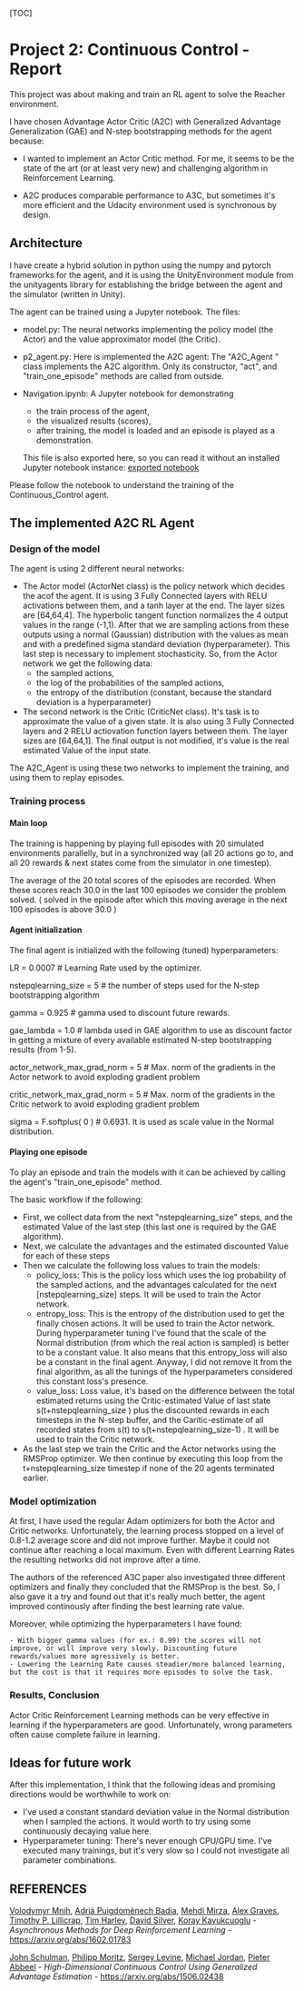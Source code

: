 

[TOC]



# Project 2: Continuous Control - Report

This project was about making and train an RL agent to solve the Reacher environment.  

I have chosen Advantage Actor Critic (A2C) with Generalized Advantage Generalization (GAE) and N-step bootstrapping methods for the agent because: 

- I wanted to implement an Actor Critic method. For me, it seems to be the state of the art (or at least very new) and challenging algorithm in Reinforcement Learning. 

- A2C produces comparable performance to A3C, but sometimes it's more efficient and the Udacity environment used is synchronous by design. 

  

 

## Architecture

I have create a hybrid solution in python using the numpy and pytorch frameworks for the agent, and it is using the UnityEnvironment module from the unityagents library for establishing the bridge between the agent and the simulator (written in Unity). 

The agent can be trained using a Jupyter notebook. The files:

- model.py: The neural networks implementing the policy model (the Actor) and the value approximator model (the Critic).

- p2_agent.py: Here is implemented the A2C agent: The "A2C_Agent " class implements the A2C algorithm. Only its constructor, "act", and "train_one_episode" methods are called from outside.

- Navigation.ipynb: A Jupyter notebook for demonstrating 

  - the train process of the agent, 
  - the visualized results (scores),
  - after training, the model is loaded and an episode is played as a demonstration.   

  This file is also exported here, so you can read it without an installed Jupyter notebook instance: [exported notebook](export/Continuous_Control.md)




Please follow the notebook to understand the training of the Continuous_Control agent.



## The implemented A2C RL Agent

### Design of the model 

The agent is using 2 different neural networks:

- The Actor model (ActorNet class) is the policy network which decides the acof the agent. It is using 3 Fully Connected layers with RELU activations between them, and a tanh layer at the end. The layer sizes are [64,64,4]. The hyperbolic tangent function normalizes the 4 output values in the range (-1,1).  After that we are sampling actions from these outputs using a normal (Gaussian) distribution with the values as mean and with a predefined sigma standard deviation (hyperparameter). This last step is necessary to implement stochasticity. So, from the Actor network we get the following data: 
  - the sampled actions,
  - the log of the probabilities of the sampled actions, 
  - the entropy of the distribution (constant, because the standard deviation is a hyperparameter)
- The second network is the Critic (CriticNet class). It's task is to approximate the value of a given state. It is also using 3 Fully Connected layers and 2 RELU actiovation function layers between them. The layer sizes are [64,64,1]. The final output is not modified, it's value is the real estimated Value of the input state.   

The A2C_Agent is using these two networks to implement the training, and using them to replay episodes. 

### Training process

#### Main loop

The training is happening by playing full episodes with 20 simulated environments parallelly, but in a synchronized way (all 20 actions go to, and all 20 rewards & next states come from the simulator in one timestep).

The average of the 20 total scores of the episodes are recorded. When these scores reach 30.0 in the last 100 episodes we consider the problem solved. ( solved in the episode after which this moving average in the next 100 episodes is above 30.0 ) 

#### Agent initialization

The final agent is initialized with the following (tuned) hyperparameters:

LR = 0.0007 					   # Learning Rate used by the optimizer.

nstepqlearning_size = 5 	# the number of steps used for the N-step bootstrapping algorithm

gamma = 0.925 				 # gamma used to discount future rewards.  

gae_lambda = 1.0 			# lambda used in GAE algorithm to use as discount factor in getting a mixture of every available estimated N-step bootstrapping results (from 1-5). 

actor_network_max_grad_norm = 5		#  Max. norm of the gradients in the Actor network to avoid exploding gradient problem 

critic_network_max_grad_norm = 5		#  Max. norm of the gradients in the Critic network to avoid exploding gradient problem 

sigma = F.softplus( 0 )                             # 0.6931. It is used as scale value in the Normal distribution.

#### Playing one episode

To play an episode and train the models with it can be achieved by calling the agent's "train_one_episode" method.

The basic workflow if the following:

- First, we collect data from the next "nstepqlearning_size" steps, and the estimated Value of the last step (this last one is required by the GAE algorithm). 
- Next, we calculate the advantages and the estimated discounted Value for each of these steps
- Then we calculate the following loss values to train the models:
  - policy_loss: This is the policy loss which uses the log probability of the sampled actions, and the advantages calculated for the next [nstepqlearning_size] steps. It will be used to train the Actor network.
  - entropy_loss: This is the entropy of the distribution used to get the finally chosen actions. It will be used to train the Actor network. During hyperparameter tuning I've found that the scale of the Normal distribution (from which the real action is sampled) is better to be a constant value. It also means that this entropy_loss will also be a constant in the final agent. Anyway, I did not remove it from the final algorithm, as all the tunings of the hyperparameters considered this constant loss's presence.      
  - value_loss: Loss value, it's based on the difference between the total estimated returns using the Critic-estimated Value of last state  s(t+nstepqlearning_size ) plus the discounted rewards in each timesteps in the N-step buffer, and the Caritic-estimate of all recorded states from s(t)  to s(t+nstepqlearning_size-1) . It will be used to train the Critic network.
- As the last step we train the Critic and the Actor networks using the RMSProp optimizer. We then continue by executing this loop from the t+nstepqlearning_size timestep if none of the 20 agents terminated earlier.

### Model optimization

At first, I have used the regular Adam optimizers for both the Actor and Critic networks. Unfortunately, the learning process stopped on a level of 0.8-1.2 average score and did not improve further. Maybe it could not continue after reaching a local maximum. Even with different Learning Rates the resulting networks did not improve after a time.

The authors of the referenced A3C paper also investigated three different optimizers and finally they concluded that the RMSProp is the best. So, I also gave it a try and found out that it's really much better, the agent improved continously after finding the best learning rate value.          

Moreover, while optimizing the hyperparameters I have found: 

	- With bigger gamma values (for ex.: 0.99) the scores will not improve, or will improve very slowly. Discounting future rewards/values more agressively is better.  
	- Lowering the Learning Rate causes steadier/more balanced learning, but the cost is that it requires more episodes to solve the task. 







### Results, Conclusion

Actor Critic Reinforcement Learning methods can be very effective in learning if the hyperparameters are good. Unfortunately, wrong parameters often cause complete failure in learning.       

## Ideas for future work

After this implementation, I think that the following ideas and promising directions would be worthwhile to work on: 

- I've used a constant standard deviation value in the Normal distribution when I sampled the actions. It would worth to try using some continuously decaying value here. 
- Hyperparameter tuning: There's never enough CPU/GPU time. I've executed many trainings, but it's very slow so I could not investigate all parameter combinations.  

   

## REFERENCES

[Volodymyr Mnih](https://arxiv.org/search/cs?searchtype=author&query=Mnih%2C+V), [Adrià Puigdomènech Badia](https://arxiv.org/search/cs?searchtype=author&query=Badia%2C+A+P), [Mehdi Mirza](https://arxiv.org/search/cs?searchtype=author&query=Mirza%2C+M), [Alex Graves](https://arxiv.org/search/cs?searchtype=author&query=Graves%2C+A), [Timothy P. Lillicrap](https://arxiv.org/search/cs?searchtype=author&query=Lillicrap%2C+T+P), [Tim Harley](https://arxiv.org/search/cs?searchtype=author&query=Harley%2C+T), [David Silver](https://arxiv.org/search/cs?searchtype=author&query=Silver%2C+D), [Koray Kavukcuoglu](https://arxiv.org/search/cs?searchtype=author&query=Kavukcuoglu%2C+K) - *Asynchronous Methods for Deep Reinforcement Learning*  -  https://arxiv.org/abs/1602.01783

[John Schulman](https://arxiv.org/search/cs?searchtype=author&query=Schulman%2C+J), [Philipp Moritz](https://arxiv.org/search/cs?searchtype=author&query=Moritz%2C+P), [Sergey Levine](https://arxiv.org/search/cs?searchtype=author&query=Levine%2C+S), [Michael Jordan](https://arxiv.org/search/cs?searchtype=author&query=Jordan%2C+M), [Pieter Abbeel](https://arxiv.org/search/cs?searchtype=author&query=Abbeel%2C+P) - *High-Dimensional Continuous Control Using Generalized Advantage Estimation*  - https://arxiv.org/abs/1506.02438 









